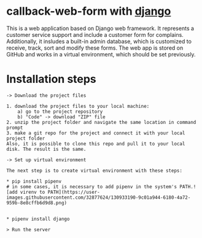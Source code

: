 # callback-web-form with [django](https://docs.djangoproject.com/en/3.2/)

This is a web application based on Django web framework. It represents a customer service support and include a customer form for complains. Additionally, it insludes a built-in admin database, which is customized to receive, track, sort and modify these forms. The web app is stored on GitHub and works in a virtual environment, which should be set previously.

# Installation steps
```
-> Download the project files

1. download the project files to your local machine:
    a) go to the project repository
    b) "Code" -> download "ZIP" file
2. unzip the project folder and navigate the same location in command prompt
3. make a git repo for the project and connect it with your local project folder
Also, it is possible to clone this repo and pull it to your local disk. The result is the same.

-> Set up virtual environment

The next step is to create virtual environment with these steps:

* pip install pipenv 
# in some cases, it is necessary to add pipenv in the system's PATH.![add virenv to PATH](https://user-images.githubusercontent.com/32877624/130933190-9c01a944-6180-4a72-959b-8e8cffb6d9d8.png)


* pipenv install django

> Run the server
```

